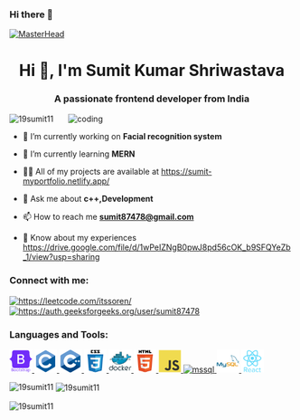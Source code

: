### Hi there 👋

[![MasterHead](https://th.bing.com/th/id/R.726c11b9daa7147358371808a09ee3c1?rik=1K6gU057SjUhdw&pid=ImgRaw&r=0)](https://rishavchanda.io)


<h1 align="center">Hi 👋, I'm Sumit Kumar Shriwastava</h1>
<h3 align="center">A passionate frontend developer from India</h3>
<img align="right" alt="coding" width="400" src="https://th.bing.com/th/id/R.e1f3413bf5036045713341394f617225?rik=UQJfe%2fYIXZvk0g&pid=ImgRaw&r=0">

<p align="left"> <img src="https://komarev.com/ghpvc/?username=19sumit11&label=Profile%20views&color=0e75b6&style=flat" alt="19sumit11" /> </p>

- 🔭 I’m currently working on **Facial recognition system**

- 🌱 I’m currently learning **MERN**

- 👨‍💻 All of my projects are available at https://sumit-myportfolio.netlify.app/ 

- 💬 Ask me about **c++,Development**

- 📫 How to reach me **sumit87478@gmail.com**
- 📄 Know about my experiences  https://drive.google.com/file/d/1wPeIZNgB0pwJ8pd56cOK_b9SFQYeZb_1/view?usp=sharing

<h3 align="left">Connect with me:</h3>
<p align="left">
<a href="https://www.leetcode.com/https://leetcode.com/itssoren/" target="blank"><img align="center" src="https://raw.githubusercontent.com/rahuldkjain/github-profile-readme-generator/master/src/images/icons/Social/leet-code.svg" alt="https://leetcode.com/itssoren/" height="30" width="40" /></a>
<a href="https://auth.geeksforgeeks.org/user/https://auth.geeksforgeeks.org/user/sumit87478" target="blank"><img align="center" src="https://raw.githubusercontent.com/rahuldkjain/github-profile-readme-generator/master/src/images/icons/Social/geeks-for-geeks.svg" alt="https://auth.geeksforgeeks.org/user/sumit87478" height="30" width="40" /></a>
</p>

<h3 align="left">Languages and Tools:</h3>
<p align="left"> <a href="https://getbootstrap.com" target="_blank" rel="noreferrer"> <img src="https://raw.githubusercontent.com/devicons/devicon/master/icons/bootstrap/bootstrap-plain-wordmark.svg" alt="bootstrap" width="40" height="40"/> </a> <a href="https://www.cprogramming.com/" target="_blank" rel="noreferrer"> <img src="https://raw.githubusercontent.com/devicons/devicon/master/icons/c/c-original.svg" alt="c" width="40" height="40"/> </a> <a href="https://www.w3schools.com/cpp/" target="_blank" rel="noreferrer"> <img src="https://raw.githubusercontent.com/devicons/devicon/master/icons/cplusplus/cplusplus-original.svg" alt="cplusplus" width="40" height="40"/> </a> <a href="https://www.w3schools.com/css/" target="_blank" rel="noreferrer"> <img src="https://raw.githubusercontent.com/devicons/devicon/master/icons/css3/css3-original-wordmark.svg" alt="css3" width="40" height="40"/> </a> <a href="https://www.docker.com/" target="_blank" rel="noreferrer"> <img src="https://raw.githubusercontent.com/devicons/devicon/master/icons/docker/docker-original-wordmark.svg" alt="docker" width="40" height="40"/> </a> <a href="https://www.w3.org/html/" target="_blank" rel="noreferrer"> <img src="https://raw.githubusercontent.com/devicons/devicon/master/icons/html5/html5-original-wordmark.svg" alt="html5" width="40" height="40"/> </a> <a href="https://developer.mozilla.org/en-US/docs/Web/JavaScript" target="_blank" rel="noreferrer"> <img src="https://raw.githubusercontent.com/devicons/devicon/master/icons/javascript/javascript-original.svg" alt="javascript" width="40" height="40"/> </a> <a href="https://www.microsoft.com/en-us/sql-server" target="_blank" rel="noreferrer"> <img src="https://www.svgrepo.com/show/303229/microsoft-sql-server-logo.svg" alt="mssql" width="40" height="40"/> </a> <a href="https://www.mysql.com/" target="_blank" rel="noreferrer"> <img src="https://raw.githubusercontent.com/devicons/devicon/master/icons/mysql/mysql-original-wordmark.svg" alt="mysql" width="40" height="40"/> </a> <a href="https://reactjs.org/" target="_blank" rel="noreferrer"> <img src="https://raw.githubusercontent.com/devicons/devicon/master/icons/react/react-original-wordmark.svg" alt="react" width="40" height="40"/> </a> </p>

<p><img align="left" src="https://github-readme-stats.vercel.app/api/top-langs?username=19sumit11&show_icons=true&locale=en&layout=compact" alt="19sumit11" /></p>

<p>&nbsp;<img align="center" src="https://github-readme-stats.vercel.app/api?username=19sumit11&show_icons=true&locale=en" alt="19sumit11" /></p>

<p><img align="center" src="https://github-readme-streak-stats.herokuapp.com/?user=19sumit11&" alt="19sumit11" /></p>
